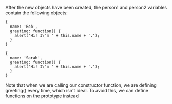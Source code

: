 After the new objects have been created, the person1 and person2 variables contain the following objects:

```
{
  name: 'Bob',
  greeting: function() {
    alert('Hi! I\'m ' + this.name + '.');
  }
}

{
  name: 'Sarah',
  greeting: function() {
    alert('Hi! I\'m ' + this.name + '.');
  }
}
```



Note that when we are calling our constructor function, we are defining greeting() every time, which isn't ideal. To avoid this, we can define functions on the prototype instead